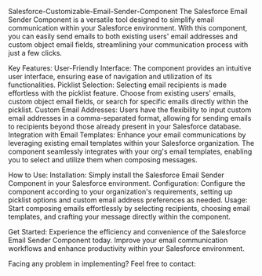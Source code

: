 
Salesforce-Customizable-Email-Sender-Component
The Salesforce Email Sender Component is a versatile tool designed to simplify email communication within your Salesforce environment. With this component, you can easily send emails to both existing users' email addresses and custom object email fields, streamlining your communication process with just a few clicks.

Key Features:
User-Friendly Interface: The component provides an intuitive user interface, ensuring ease of navigation and utilization of its functionalities.
Picklist Selection: Selecting email recipients is made effortless with the picklist feature. Choose from existing users' emails, custom object email fields, or search for specific emails directly within the picklist.
Custom Email Addresses: Users have the flexibility to input custom email addresses in a comma-separated format, allowing for sending emails to recipients beyond those already present in your Salesforce database.
Integration with Email Templates: Enhance your email communications by leveraging existing email templates within your Salesforce organization. The component seamlessly integrates with your org's email templates, enabling you to select and utilize them when composing messages.

How to Use:
Installation: Simply install the Salesforce Email Sender Component in your Salesforce environment.
Configuration: Configure the component according to your organization's requirements, setting up picklist options and custom email address preferences as needed.
Usage: Start composing emails effortlessly by selecting recipients, choosing email templates, and crafting your message directly within the component.

Get Started:
Experience the efficiency and convenience of the Salesforce Email Sender Component today. Improve your email communication workflows and enhance productivity within your Salesforce environment.

Facing any problem in implementing? Feel free to contact:
